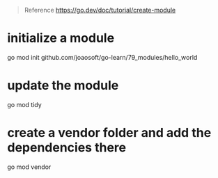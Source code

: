 > Reference
https://go.dev/doc/tutorial/create-module

# initialize a module
go mod init github.com/joaosoft/go-learn/79_modules/hello_world

# update the module
go mod tidy

# create a vendor folder and add the dependencies there
go mod vendor
